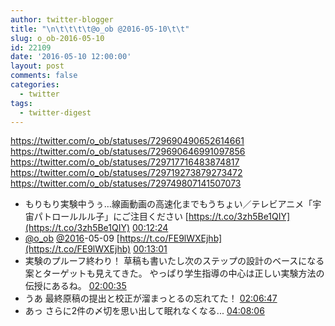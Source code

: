 ```yaml
---
author: twitter-blogger
title: "\n\t\t\t\t@o_ob @2016-05-10\t\t"
slug: o_ob-2016-05-10
id: 22109
date: '2016-05-10 12:00:00'
layout: post
comments: false
categories:
  - twitter
tags:
  - twitter-digest
---
```


https://twitter.com/o_ob/statuses/729690490652614661 https://twitter.com/o_ob/statuses/729690646991097856 https://twitter.com/o_ob/statuses/729717716483874817 https://twitter.com/o_ob/statuses/729719273879273472 https://twitter.com/o_ob/statuses/729749807141507073  

*   もりもり実験中うぅ…線画動画の高速化までもうちょい／テレビアニメ「宇宙パトロールルル子」にご注目ください [https://t.co/3zh5Be1QIY](https://t.co/3zh5Be1QIY) [00:12:24](https://twitter.com/o_ob/statuses/729690490652614661)
*   [@o_ob](https://twitter.com/o_ob) [@2016](https://twitter.com/2016)-05-09 [https://t.co/FE9lWXEjhb](https://t.co/FE9lWXEjhb) [00:13:01](https://twitter.com/o_ob/statuses/729690646991097856)
*   実験のプルーフ終わり！ 草稿も書いたし次のステップの設計のベースになる案とターゲットも見えてきた。 やっぱり学生指導の中心は正しい実験方法の伝授にあるね。 [02:00:35](https://twitter.com/o_ob/statuses/729717716483874817)
*   うあ 最終原稿の提出と校正が溜まっとるの忘れてた！ [02:06:47](https://twitter.com/o_ob/statuses/729719273879273472)
*   あっ さらに2件の〆切を思い出して眠れなくなる... [04:08:06](https://twitter.com/o_ob/statuses/729749807141507073)